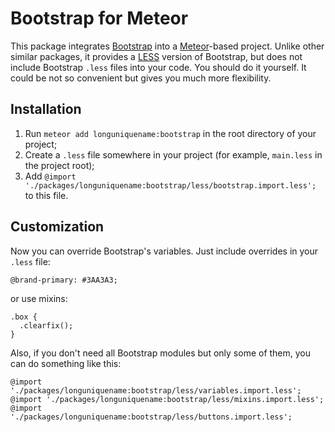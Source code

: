 # Bootstrap for Meteor

This package integrates [Bootstrap](http://getbootstrap.com/) into a [Meteor](https://www.meteor.com/)-based project. Unlike other similar packages, it provides a [LESS](http://lesscss.org/) version of Bootstrap, but does not include Bootstrap `.less` files into your code. You should do it yourself. It could be not so convenient but gives you much more flexibility.

## Installation
1. Run `meteor add longuniquename:bootstrap` in the root directory of your project;
2. Create a `.less` file somewhere in your project (for example, `main.less` in the project root);
3. Add `@import './packages/longuniquename:bootstrap/less/bootstrap.import.less';` to this file.

## Customization
Now you can override Bootstrap's variables. Just include overrides in your `.less` file:
```less
@brand-primary: #3AA3A3;
```
or use mixins:
```less
.box {
  .clearfix();
}
```
Also, if you don't need all Bootstrap modules but only some of them, you can do something like this:
```less
@import './packages/longuniquename:bootstrap/less/variables.import.less';
@import './packages/longuniquename:bootstrap/less/mixins.import.less';
@import './packages/longuniquename:bootstrap/less/buttons.import.less';
```
